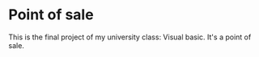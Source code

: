 # Point of sale
This is the final project of my university class: Visual basic. It's a point of sale.
